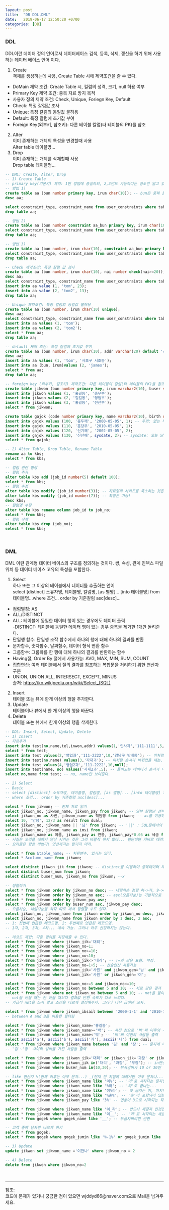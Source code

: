 ```yaml
---
layout: post
title:  "DB DDL,DML"
date:   2019-06-17 12:50:20 +0700
categories: [DB]
---
```


###  DDL
DDL이란 데이터 정의 언어로서 데이터베이스 검색, 등록, 삭제, 갱신을 하기 위해 사용하는 데이터 베이스 언어 이다.  
1. Create  
객체를 생성하는데 사용, Create Table 시에 제약조건을 줄 수 있다. 
 - DoMain 제약 조건: Create Table 시, 컬럼의 성격, 크기, null 허용 여부
 - Primary Key 제약 조건: 중복 자료 방지 목적
 - 사용자 정의 제약 조건: Check, Unique, Foriegn Key, Default  
  - Check: 특정 갈럼값 조사
  - Unique: 특정 칼럼의 동일값 불허용
  - Default: 특정 칼럼에 초기값 부여
  - Foreign Key(외부키, 참조키): 다른 테이블 칼럼(타 테이블의 PK)를 참조
2. Alter  
이미 존재하는 개체의 특성을 변경할때 사용  
Alter table 테이블명...
3. Drop  
이미 존재하는 개체를 삭제할때 사용  
Drop table 테이블명...

```sql
-- DML: Create, Alter, Drop
-- 1) Create Table
-- primary key(기본키) 제약: 1번 방법에 충실하되, 2,3번도 가능하다는 정도만 알고 있자.
-- 방법 1)
create table aa (bun number primary key, irum char(10)); -- bun은 중복 불가, not null ! 
desc aa;

select constraint_type, constraint_name from user_constraints where table_name='AA';
drop table aa;

-- 방법 2)
create table aa (bun number constraint aa_bun primary key, irum char(10));
select constraint_type, constraint_name from user_constraints where table_name='AA';
drop table aa;

-- 방법 3)
create table aa (bun number, irum char(10), constraint aa_bun primary key(bun));
select constraint_type, constraint_name from user_constraints where table_name='AA';
drop table aa;

-- Check 제약조건: 특정 칼럼 값 검사
create table aa (bun number, irum char(10), nai number check(nai>=20));
desc aa;
select constraint_type, constraint_name from user_constraints where table_name='AA';
insert into aa value (1, 'tom', 23);
insert into aa value (2, 'tom2', 13);
drop table aa;

-- Unique 제약조건: 특정 칼럼의 동일값 불허용
create table aa (bun number, irum char(10) unique);
desc aa;
select constraint_type, constraint_name from user_constraints where table_name='AA';
insert into aa values (1, 'tom');
insert into aa values (2, 'tom2');
select * from aa;
drop table aa;

-- default 제약 조건: 특정 칼럼에 초기값 부여
create table aa (bun number, irum char(10), addr varchar(20) default '강남구 역삼동');
desc aa;
insert into aa values (1, 'tom', '서초구 서초동');
insert into aa (bun, irum)values (2, 'james');
select * from aa;
drop table aa;

-- foreign key (외부키, 참조키) 제약조건: 다른 테이블의 칼럼(타 테이블의 PK)을 참조
create table jikwon (bun number primary key, irum varchar2(10), buser varchar2(10));
insert into jikwon values (1, '홍길동', '총무부');
insert into jikwon values (2, '길길동', '영업부');
insert into jikwon values (3, '홍길동', '전산부');
select * from jikwon;

create table gajok (code number primary key, name varchar2(10), birth date, jikwon_bun number references jikwon(bun));
insert into gajok values (100, '홍두께', '2000-05-05', 1); -- 주의: 없는 부모키를 참조하려고 하면 에러가 난다.
insert into gajok values (110, '홍당무', '2010-05-05', 1);
insert into gajok values (120, '신기혜', '2002-05-05', 2);
insert into gajok values (130, '신선혜', sysdate, 2); -- sysdate: 오늘 날짜 반환 (오라클만), now: 다른 모든 DB에서 같은 역할!
select * from gajok;

-- 2) Alter Table, Drop Table, Rename Table
rename aa to kbs;
select * from kbs;

-- 컬럼 관련 명령
-- 컬럼 추가
alter table kbs add (job_id number(5) default 100);
select * from kbs;
-- 컬럼 수정
alter table kbs modify (job_id number(3)); -- 자료형의 사이즈를 축소하는 것은 불가!
alter table kbs modify (job_id number(7)); -- 확장은 가능!
desc kbs;
-- 컬럼명 수정
alter table kbs rename column job_id to job_no;
select * from kbs;
-- 컬럼 삭제
alter table kbs drop (job_no);
select * from kbs;
```
<br>

###  DML
DML 이란 관계형 데이터 베이스의 구조를 정의하는 것이다. 쌍, 속성, 관계 인덱스 파일 위치 등 데이터 베이스 고유의 특성을 포함한다.  
1. Select  
하나 또는 그 이상의 테이블에서 데이터를 추출하는 언어   
select [distinct] 소유자명, 테이블명, 칼럼명, [as 별명]... [into 테이블명] from 테이블명...where 조건... order by 기준칼럼 asc[desc]...
 - 컴럼별칭: AS
 - ALL/DISTINCT  
  - ALL: 테이블에 동일한 데이터 행이 있는 경우에도 데이터 출력  
    -DISTINCT: 테이블에 동일한 데이터 행이 있는 경우 중복을 제거한 1개만 돌려준다. 
 - 단일행 함수: 단일행 조작 함수에서 하나의 행에 대해 하나의 결과를 반환  
  - 문자합수, 숫자함수, 날짜함수, 데이터 형식 변환 함수
 - 그룹함수: 그룹화를 한 행에 대해 하나의 결과를 반환하는 함수
  - Having절, Order By 절에서 사용가능: AVG, MAX, MIN, SUM, COUNT
 - 집합연산: 여러 테이블에서 질의 결과를 참조하는 복합문을 처리하기 위한 연산자 구분
  - UNION, UNION ALL, INTERSECT, EXCEPT, MINUS  
출처: <https://ko.wikipedia.org/wiki/Select_(SQL)>
2. Insert  
테이블 또는 뷰에 한개 이상의 행을 추가한다.
3. Update  
테이블이나 뷰에서 한 개 이상의 행을 바꾼다.
4. Delete  
테이블 또는 뷰에서 한개 이상의 행을 삭제한다.

```sql
-- DDL: Insert, Select, Update, Delete
-- 1) Insert
-- 자료추가
insert into test(no,name,tel,inwon,addr) values(1,'인사과','111-1111',5,'강남구 역삼동');
select * from test;
insert into test values(2,'영업과','111-2222',10,'강남구 방배동'); -- 이처럼 순서가 같을 때는 칼럼명 생략 가능
insert into test(no,name) values(3,'자재과'); -- 이처럼 순서가 바뀌었을 때는, 칼럼명을 꼭! 써줘야 한다. 
insert into test values(4,'영업2과','111-2222',10,null);
insert into test(name, no) values('자재2과',5); -- 들어오는 데이터가 순서가 다를 때도, 반드시 칼럼명 써주어야 한다. 
select no,name from test; -- no, name만 보여준다.

-- 2) Select
-- Basic
-- select [distinct] 소유자명, 테이블명, 칼럼명, [as 별명]... [into 테이블명] from 테이블명...
-- where 조건... order by 기준칼럼 asc[desc]...

select * from jikwon; -- 전체 자료 읽기
select jikwon_no, jikwon_name, jikwon_pay from jikwon; -- 일부 칼럼만 선택
select jikwon_no as 사번, jikwon_name as 직원명 from jikwon; -- as를 이용하여 칼럼명에 별명 부여
select 10, '안녕', 12/3 as result from dual;
select jikwon_no, jikwon_name || '님' from jikwon; -- '||' : SQL문에서의 문자열 더하기
select jikwon_no, jikwon_name as imsi from jikwon; 
select jikwon_name as 이름, jikwon_pay as 연봉, jikwon_pay*0.05 as 세금 from jikwon; 
-- 사실은 오라클 내에서 연산 시키는 것은 그리 바람직 하지 않다... 왠만하면 자바로 데려와서 자바에서 작업을 하도록!
-- 오라클은 항상 바쁘다! 연산까지는 맡기지 마라.

select * from &table_name; -- 치환변수. 있기는 있다. 
select * &column_name from jikwon;

select distinct jikwon_jik from jikwon; -- distinct를 이용하여 중복데이터 제거
select distinct buser_num from jikwon;
select distinct buser_num, jikwon_no from jikwon; --x

-- 정렬하기
select * from jikwon order by jikwon_no desc; -- 내림차순 정렬 하->가, 9->0, Z->A 순으로 정렬
select * from jikwon order by jikwon_no asc; -- asc(오름차순)는 기본적으로 생략가능
select * from jikwon order by jikwon_pay asc;
select * from jikwon order by buser_num asc, jikwon_pay desc;
-- 오름차순, 내림차순을 각각 따로 써서 정렬할 수도 있다.
select jikwon_no, jikwon_name from jikwon order by jikwon_no desc, jikwon_name asc;
select jikwon_no, jikwon_name from jikwon order by 1 desc, 2 asc; 
-- 1: 첫번째 언급된 레코드명. 2: 두번째로 언급된 레코드명.
-- 1차, 2차, 3차, 4차... 계속 가능. 그러나 아주 권장하지는 않는다.

-- 레코드 제한: 각종 범위를 지정해줄 수 있다.
select * from jikwon where jikwon_jik='대리';
select * from jikwon where jikwon_no=1;
select * from jikwon where jikwon_no>=10;
select * from jikwon where jikwon_no<10;
select * from jikwon where jikwon_jik<>'대리'; -- !=과 같은 표현. 부정.
select * from jikwon where jikwon_no=1+5; -- 산술연산 사용가능
select * from jikwon where jikwon_jik='사원' and jikwon_gen='남' and jikwon_pay>=2000+1000;
select * from jikwon where jikwon_jik='사원' or jikwon_gen='여';

select * from jikwon where jikwon_no>=5 and jikwon_no<=10;
select * from jikwon where jikwon_no between 5 and 10; -- 서로 같은 결과 반환
select * from jikwon where not jikwon_no between 5 and 10; -- not을 붙여주면 결과의 반대값 반환 
-- not을 썼을 때는 안 썼을 때보다 결과값 반환 속도가 다소 느리다. 
-- 가급적 not을 쓰지 말고 조건을 다르게 설정해주자. 그러나 너무 급하면 쓰자.

select * from jikwon where jikwon_ibsail between '2000-1-1' and '2010-12-31';
-- between A and B를 이용한 필터링

select * from jikwon where jikwon_name='홍길동';
select * from jikwon where jikwon_name>='박'; -- 사전 상으로 '박'씨 이후의 사람들 출력
select * from jikwon where jikwon_name<'박'; -- '박'씨 이전의 사람들 출력
select ascii('a'), ascii('b'), ascii('가'), ascii('나') from dual;
select * from jikwon where jikwon_name between '김' and '장'; -- 문자에 대한 between 또한 가능.
-- '김'~'장' 사이의 성씨를 가진 사람들 출력

select * from jikwon where jikwon_jik='대리' or jikwon_jik='과장' or jikwon_jik='부장'; 
select * from jikwon where jikwon_jik in('대리', '과장', '부장'); -- in연산자의 이용. 이 둘은 서로 같은 결과를 반환.
select * from jikwon where buser_num in(10,30); -- 부서넘버가 10 or 30인 직원 반환

-- like 연산자 %(현재 이후는 아무 문자...) _(현재 한 지점에 대해서만 아무 문자나...)
select * from jikwon where jikwon_name like '이%'; -- '이'로 시작되는 문자열 아무나
select * from jikwon where jikwon_name like '%라'; -- '라'로 끝나는...
select * from jikwon where jikwon_name like '이%라'; -- 첫 글자는 이, 마지막 글자는 라 찾기, 사이에 몇 글자 포함인지는 상관X
select * from jikwon where jikwon_name like '%순%'; -- '순'이 포함되어 있는
select * from jikwon where jikwon_pay like '3%' -- 연봉이 3으로 시작되는 직원만 반환

select * from jikwon where jikwon_name like '이_라'; -- 반드시 세글자 인것만 찾는다.
select * from jikwon where jikwon_name like '이__'; -- '이'로 시작되는 세글자인 것만 찾는다. 
select * from gogek where gogek_name like '__'; -- 두글자짜리만 반환

-- 고객 중에 남자만 나오게 하기
select * from gogek;
select * from gogek where gogek_jumin like '%-1%' or gogek_jumin like '%-3%';

-- 3) Update
update jikwon set jikwon_name ='이한나' where jikwon_no = 2

-- 4) Delete
delete from jikwon where jikwon_no=2
```
<br>

<hr>
참조: <https://github.com/wjddyd66/R/tree/master/T><br>
코드에 문제가 있거나 궁금한 점이 있으면 wjddyd66@naver.com으로  Mail을 남겨주세요.
